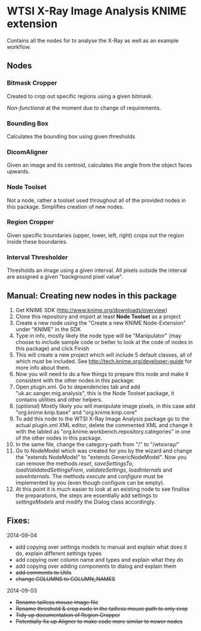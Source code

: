 # WTSI X-Ray Image Analysis KNIME extension

Contains all the nodes for to analyse the X-Ray as well as an example workflow.

## Nodes

### Bitmask Cropper
Created to crop out specific regions using a given bitmask. 

*Non-functional* at the moment due to change of requirements.

### Bounding Box
Calculates the bounding box using given thresholds

### DicomAligner
Given an image and its centroid, calculates the angle from the object faces upwards.

### Node Toolset
Not a node, rather a toolset used throughout all of the provided nodes in this package. Simplifies creation of new nodes.

### Region Cropper
Given specific boundaries (upper, lower, left, right) crops out the region inside these boundaries.

### Interval Thresholder
Thresholds an image using a given interval. All pixels outside the interval are assigned a given "background pixel value".

## Manual: Creating new nodes in this package

1. Get KNIME SDK (http://www.knime.org/downloads/overview)
2. Clone this repository and import at least **Node Toolset** as a project
3. Create a new node using the "Create a new KNIME Node-Extension" under "KNIME" in the SDK
4. Type in info, mostly likely the node type will be "Manipulator" (may choose to include sample code or better to look at the code of nodes in this package) and click Finish
5. This will create a new project which will include 5 default classes, all of which must be included. See http://tech.knime.org/developer-guide for more info about them.
6. Now you will need to do a few things to prepare this node and make it consistent with the other nodes in this package:
  1. Open plugin.xml. Go to dependencies tab and add "uk.ac.sanger.mig.analysis", this is the Node Toolset package, it contains utilities and other helpers.
  2. (*optional*) Mostly likely you will manipulate image pixels, in this case add "org.knime.knip.base" and "org.knime.knip.core"
  3. To add this node to the WTSI X-Ray Image Analysis package go to the actual plugin.xml XML editor, delete the commented XML and change it with the labled as "org.knime.workbench.repository.categories" in one of the other nodes in this package.
  4. In the same file, change the category-path from "/" to "/wtsixray/"
  5. Go to <NodeName>NodeModel which was created for you by the wizard and change the "extends NodeModel" to "extends GenericNodeModel". Now you can remove the methods *reset*, *saveSettingsTo*, *loadValidatedSettingsFrom*, *validateSettings*, *loadInternals* and *saveInternals*. The methods *execute* and *configure* must be implemented by you (even though configure can be empty).
  6. At this point it is much easier to look at an existing node to see finalise the preparations, the steps are essentially add settings to *settingsModels* and modify the <NodeName>Dialog class accordingly.

## Fixes:

2014-09-04
- add copying over settings models to manual and explain what does it do, explain different settings types
- add copying over column name and types and explain what they do
- add copying over adding components to dialog and explain them
- ~~add comments to Utils~~
- ~~change COLUMNS to COLUMN_NAMES~~

2014-09-03
- ~~Rename tailless mouse image file~~
- ~~Rename threshold & crop node in the tailless mouse path to only crop~~
- ~~Tidy up documentation of Region Cropper~~
- ~~Potentially fix up Aligner to make code more similar to newer nodes~~